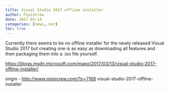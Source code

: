 ```yaml
---
title: Visual Studio 2017 offline installer
author: PipisCrew
date: 2017-03-14
categories: [news,.net]
toc: true
---
```


Currently there seems to be no offline installer for the newly released Visual Studio 2017 but creating one is as easy as downloading all features and then packaging them into a .iso file yourself.

https://blogs.msdn.microsoft.com/mapo/2017/03/13/visual-studio-2017-offline-installer/

origin - http://www.pipiscrew.com/?p=7168 visual-studio-2017-offline-installer